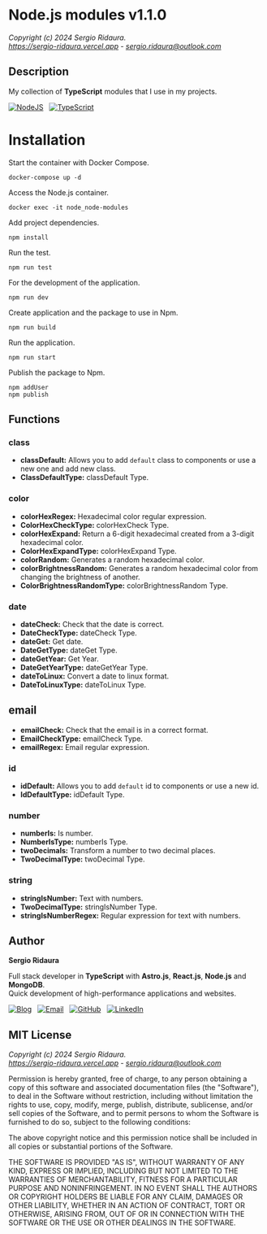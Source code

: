 # Node.js modules v1.1.0

_Copyright (c) 2024 Sergio Ridaura._  
_<https://sergio-ridaura.vercel.app> - <sergio.ridaura@outlook.com>_

## Description

My collection of **TypeScript** modules that I use in my projects.

[![NodeJS](https://img.shields.io/badge/node.js-6DA55F?style=for-the-badge&logo=node.js&logoColor=white)](https://sergio-ridaura.vercel.app/blog/node) &nbsp; [![TypeScript](https://img.shields.io/badge/TypeScript-0078D4?style=for-the-badge&logo=typescript&logoColor=white)](https://sergio-ridaura.vercel.app/blog/typescript)

# Installation

Start the container with Docker Compose.

```console
docker-compose up -d
```

Access the Node.js container.

```console
docker exec -it node_node-modules
```

Add project dependencies.

```console
npm install
```

Run the test.

```console
npm run test
```

For the development of the application.

```console
npm run dev
```

Create application and the package to use in Npm.

```console
npm run build
```

Run the application.

```console
npm run start
```

Publish the package to Npm.

```console
npm addUser
npm publish
```

## Functions

### class

- **classDefault:** Allows you to add `default` class to components or use a new one and add new class.
- **ClassDefaultType:** classDefault Type.

### color

- **colorHexRegex:** Hexadecimal color regular expression.
- **ColorHexCheckType:** colorHexCheck Type.
- **colorHexExpand:** Return a 6-digit hexadecimal created from a 3-digit hexadecimal color.
- **ColorHexExpandType:** colorHexExpand Type.
- **colorRandom:** Generates a random hexadecimal color.
- **colorBrightnessRandom:** Generates a random hexadecimal color from changing the brightness of another.
- **ColorBrightnessRandomType:** colorBrightnessRandom Type.

### date

- **dateCheck:** Check that the date is correct.
- **DateCheckType:** dateCheck Type.
- **dateGet:** Get date.
- **DateGetType:** dateGet Type.
- **dateGetYear:** Get Year.
- **DateGetYearType:** dateGetYear Type.
- **dateToLinux:** Convert a date to linux format.
- **DateToLinuxType:** dateToLinux Type.

## email

- **emailCheck:** Check that the email is in a correct format.
- **EmailCheckType:** emailCheck Type.
- **emailRegex:** Email regular expression.

### id

- **idDefault:** Allows you to add `default` id to components or use a new id.
- **IdDefaultType:** idDefault Type.

### number

- **numberIs:** Is number.
- **NumberIsType:** numberIs Type.
- **twoDecimals:** Transform a number to two decimal places.
- **TwoDecimalType:** twoDecimal Type.

### string

- **stringIsNumber:** Text with numbers.
- **TwoDecimalType:** stringIsNumber Type.
- **stringIsNumberRegex:** Regular expression for text with numbers.

## Author

**Sergio Ridaura**

Full stack developer in **TypeScript** with **Astro.js**, **React.js**, **Node.js** and **MongoDB**.  
Quick development of high-performance applications and websites.

[![Blog](https://sergio-ridaura.vercel.app/images/blog.svg)](https://sergio-ridaura.vercel.app/) &nbsp; [![Email](https://img.shields.io/badge/Email-0078D4?style=for-the-badge&logo=microsoft-outlook&logoColor=white)](mailto:sergio.ridaura@outlook.com) &nbsp; [![GitHub](https://img.shields.io/static/v1?style=for-the-badge&message=GitHub&color=181717&logo=GitHub&logoColor=FFFFFF&label=)](https://github.com/sergio-ridaura) &nbsp; [![LinkedIn](https://img.shields.io/badge/LinkedIn-0077B5?style=for-the-badge&logo=linkedin&logoColor=white)](https://www.linkedin.com/in/sergio-ridaura/)

## MIT License

_Copyright (c) 2024 Sergio Ridaura._  
_<https://sergio-ridaura.vercel.app> - <sergio.ridaura@outlook.com>_

Permission is hereby granted, free of charge, to any person obtaining a copy of this software and associated documentation files (the "Software"), to deal in the Software without restriction, including without limitation the rights to use, copy, modify, merge, publish, distribute, sublicense, and/or sell copies of the Software, and to permit persons to whom the Software is furnished to do so, subject to the following conditions:

The above copyright notice and this permission notice shall be included in all copies or substantial portions of the Software.

THE SOFTWARE IS PROVIDED "AS IS", WITHOUT WARRANTY OF ANY KIND, EXPRESS OR IMPLIED, INCLUDING BUT NOT LIMITED TO THE WARRANTIES OF MERCHANTABILITY, FITNESS FOR A PARTICULAR PURPOSE AND NONINFRINGEMENT. IN NO EVENT SHALL THE AUTHORS OR COPYRIGHT HOLDERS BE LIABLE FOR ANY CLAIM, DAMAGES OR OTHER LIABILITY, WHETHER IN AN ACTION OF CONTRACT, TORT OR OTHERWISE, ARISING FROM, OUT OF OR IN CONNECTION WITH THE SOFTWARE OR THE USE OR OTHER DEALINGS IN THE SOFTWARE.
